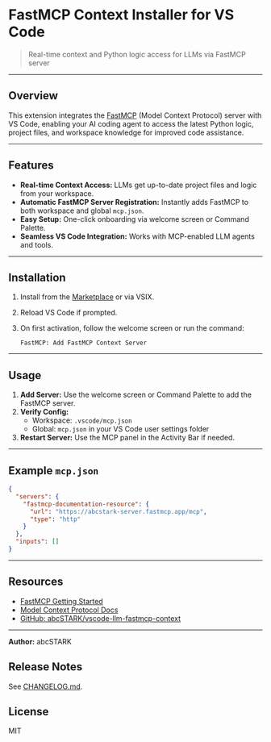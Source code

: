 # FastMCP Context Installer for VS Code

> Real-time context and Python logic access for LLMs via FastMCP server

---

## Overview

This extension integrates the [FastMCP](https://gofastmcp.com/getting-started/welcome) (Model Context Protocol) server with VS Code, enabling your AI coding agent to access the latest Python logic, project files, and workspace knowledge for improved code assistance.

---

## Features

- **Real-time Context Access:** LLMs get up-to-date project files and logic from your workspace.
- **Automatic FastMCP Server Registration:** Instantly adds FastMCP to both workspace and global `mcp.json`.
- **Easy Setup:** One-click onboarding via welcome screen or Command Palette.
- **Seamless VS Code Integration:** Works with MCP-enabled LLM agents and tools.

---

## Installation

1. Install from the [Marketplace](https://marketplace.visualstudio.com/items?itemName=abcSTARK.vscode-llm-fastmcp-context) or via VSIX.
2. Reload VS Code if prompted.
3. On first activation, follow the welcome screen or run the command:

   ```
   FastMCP: Add FastMCP Context Server
   ```

---

## Usage

1. **Add Server:** Use the welcome screen or Command Palette to add the FastMCP server.
2. **Verify Config:**
   - Workspace: `.vscode/mcp.json`
   - Global: `mcp.json` in your VS Code user settings folder
3. **Restart Server:** Use the MCP panel in the Activity Bar if needed.

---

## Example `mcp.json`

```json
{
  "servers": {
    "fastmcp-documentation-resource": {
      "url": "https://abcstark-server.fastmcp.app/mcp",
      "type": "http"
    }
  },
  "inputs": []
}
```

---

## Resources

- [FastMCP Getting Started](https://gofastmcp.com/getting-started/welcome)
- [Model Context Protocol Docs](https://modelcontextprotocol.io/docs/getting-started/intro)
- [GitHub: abcSTARK/vscode-llm-fastmcp-context](https://github.com/abcSTARK/vscode-llm-fastmcp-context)

---

**Author:** abcSTARK

## Release Notes

See [CHANGELOG.md](./CHANGELOG.md).

## License

MIT
